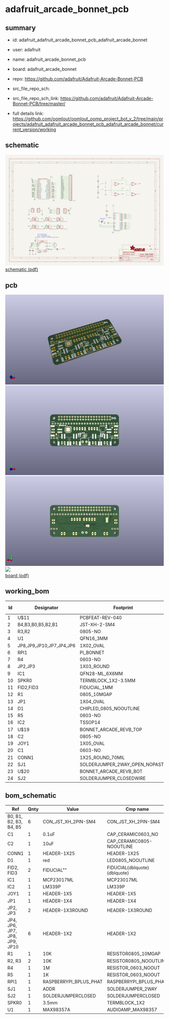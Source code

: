 # adafruit_arcade_bonnet_pcb
 
## summary 
* id: adafruit_adafruit_arcade_bonnet_pcb_adafruit_arcade_bonnet
* user: adafruit
* name: adafruit_arcade_bonnet_pcb
* board: adafruit_arcade_bonnet
* repo: https://github.com/adafruit/Adafruit-Arcade-Bonnet-PCB



* src_file_repo_sch: 
* src_file_repo_sch_link: https://github.com/adafruit/Adafruit-Arcade-Bonnet-PCB/tree/master/
* full details link: https://github.com/oomlout/oomlout_oomp_project_bot_v_2/tree/main/projects/adafruit_adafruit_arcade_bonnet_pcb_adafruit_arcade_bonnet/current_version/working  

## schematic  
![](working_schematic_600.png)  
[schematic (pdf)](working_schematic.pdf) 






















## pcb  
![](working_3d_600.png) 
![](working_3d_front_600.png)  
![](working_3d_back_600.png)  
![](working_600.png)  
[board (pdf)](working.pdf)  

## working_bom
| Id | Designator | Footprint | Quantity | Designation | Supplier and ref |  | None | 
| --- | --- | --- | --- | --- | --- | --- | --- | 
| 1 | U$11 | PCBFEAT-REV-040 | 1 |  |  |  | [''] | 
| 2 | B4,B3,B0,B5,B2,B1 | JST-XH-2-SM4 | 6 | CON_JST_XH_2PIN-SM4 |  |  | [''] | 
| 3 | R3,R2 | 0805-NO | 2 | 10K |  |  | [''] | 
| 4 | U1 | QFN16_3MM | 1 | MAX98357A |  |  | [''] | 
| 5 | JP8,JP9,JP10,JP7,JP4,JP6 | 1X02_OVAL | 6 |  |  |  | [''] | 
| 6 | RPI1 | PI_BONNET | 1 | RASPBERRYPI_BPLUS_PHAT |  |  | [''] | 
| 7 | R4 | 0603-NO | 1 | 1M |  |  | [''] | 
| 8 | JP2,JP3 | 1X03_ROUND | 2 |  |  |  | [''] | 
| 9 | IC1 | QFN28-ML_6X6MM | 1 | MCP23017ML |  |  | [''] | 
| 10 | SPKR0 | TERMBLOCK_1X2-3.5MM | 1 | 3.5mm |  |  | [''] | 
| 11 | FID2,FID3 | FIDUCIAL_1MM | 2 | FIDUCIAL" |  |  | [''] | 
| 12 | R1 | 0805_10MGAP | 1 | 10K |  |  | [''] | 
| 13 | JP1 | 1X04_OVAL | 1 |  |  |  | [''] | 
| 14 | D1 | CHIPLED_0805_NOOUTLINE | 1 | red |  |  | [''] | 
| 15 | R5 | 0603-NO | 1 | 1K |  |  | [''] | 
| 16 | IC2 | TSSOP14 | 1 | LM339P |  |  | [''] | 
| 17 | U$19 | BONNET_ARCADE_REVB_TOP | 1 |  |  |  | [''] | 
| 18 | C2 | 0805-NO | 1 | 10uF |  |  | [''] | 
| 19 | JOY1 | 1X05_OVAL | 1 |  |  |  | [''] | 
| 20 | C1 | 0603-NO | 1 | 0.1uF |  |  | [''] | 
| 21 | CONN1 | 1X25_ROUND_70MIL | 1 | HEADER-1X25 |  |  | [''] | 
| 22 | SJ1 | SOLDERJUMPER_2WAY_OPEN_NOPASTE | 1 | ADDR |  |  | [''] | 
| 23 | U$20 | BONNET_ARCADE_REVB_BOT | 1 |  |  |  | [''] | 
| 24 | SJ2 | SOLDERJUMPER_CLOSEDWIRE | 1 |  |  |  | [''] | 


## bom_schematic
| Ref | Qnty | Value | Cmp name | Footprint | Description | Vendor | DNP | 
| --- | --- | --- | --- | --- | --- | --- | --- | 
| B0, B1, B2, B3, B4, B5 | 6 | CON_JST_XH_2PIN-SM4 | CON_JST_XH_2PIN-SM4 | working:JST-XH-2-SM4 |  |  |  | 
| C1 | 1 | 0.1uF | CAP_CERAMIC0603_NO | working:0603-NO |  |  |  | 
| C2 | 1 | 10uF | CAP_CERAMIC0805-NOOUTLINE | working:0805-NO |  |  |  | 
| CONN1 | 1 | HEADER-1X25 | HEADER-1X25 | working:1X25_ROUND_70MIL |  |  |  | 
| D1 | 1 | red | LED0805_NOOUTLINE | working:CHIPLED_0805_NOOUTLINE |  |  |  | 
| FID2, FID3 | 2 | FIDUCIAL"" | FIDUCIAL{dblquote}{dblquote} | working:FIDUCIAL_1MM |  |  |  | 
| IC1 | 1 | MCP23017ML | MCP23017ML | working:QFN28-ML_6X6MM |  |  |  | 
| IC2 | 1 | LM339P | LM339P | working:TSSOP14 |  |  |  | 
| JOY1 | 1 | HEADER-1X5 | HEADER-1X5 | working:1X05_OVAL |  |  |  | 
| JP1 | 1 | HEADER-1X4 | HEADER-1X4 | working:1X04_OVAL |  |  |  | 
| JP2, JP3 | 2 | HEADER-1X3ROUND | HEADER-1X3ROUND | working:1X03_ROUND |  |  |  | 
| JP4, JP6, JP7, JP8, JP9, JP10 | 6 | HEADER-1X2 | HEADER-1X2 | working:1X02_OVAL |  |  |  | 
| R1 | 1 | 10K | RESISTOR0805_10MGAP | working:0805_10MGAP |  |  |  | 
| R2, R3 | 2 | 10K | RESISTOR0805_NOOUTLINE | working:0805-NO |  |  |  | 
| R4 | 1 | 1M | RESISTOR_0603_NOOUT | working:0603-NO |  |  |  | 
| R5 | 1 | 1K | RESISTOR_0603_NOOUT | working:0603-NO |  |  |  | 
| RPI1 | 1 | RASPBERRYPI_BPLUS_PHAT | RASPBERRYPI_BPLUS_PHAT | working:PI_BONNET |  |  |  | 
| SJ1 | 1 | ADDR | SOLDERJUMPER_2WAY | working:SOLDERJUMPER_2WAY_OPEN_NOPASTE |  |  |  | 
| SJ2 | 1 | SOLDERJUMPERCLOSED | SOLDERJUMPERCLOSED | working:SOLDERJUMPER_CLOSEDWIRE |  |  |  | 
| SPKR0 | 1 | 3.5mm | TERMBLOCK_1X2 | working:TERMBLOCK_1X2-3.5MM |  |  |  | 
| U1 | 1 | MAX98357A | AUDIOAMP_MAX98357 | working:QFN16_3MM |  |  |  | 



